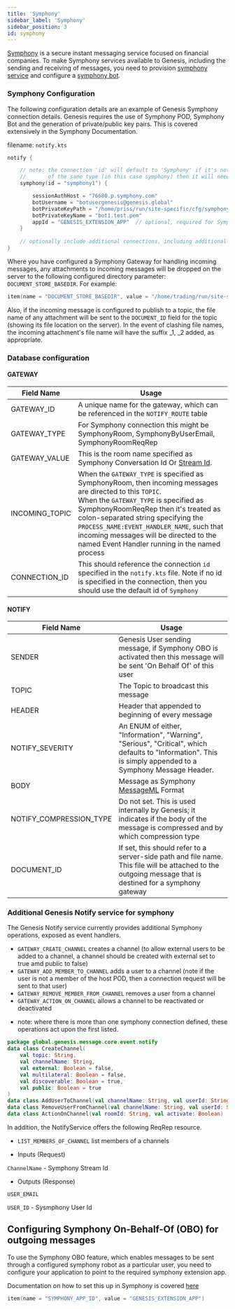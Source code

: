 ```yaml
---
title: 'Symphony'
sidebar_label: 'Symphony'
sidebar_position: 3
id: symphony
---
```


[Symphony](http://symphony.com) is a secure instant messaging service focused on financial companies. 
To make Symphony services available to Genesis, including the sending and receiving of messages, you need to provision [symphony service](https://symphony.com/participate) and configure a [symphony bot](https://docs.developers.symphony.com/developer-tools/developer-tools/bdk-2.0).

### Symphony Configuration

The following configuration details are an example of Genesis Symphony connection details. Genesis requires the use of Symphony POD, Symphony Bot and the generation of private/public key pairs. 
This is covered extensively in the Symphony Documentation.  

filename: ```notify.kts```

```kotlin
notify {

    // note: the connection 'id' will default to 'Symphony' if it's not specified, however if you have multiple connections
    //       of the same type (in this case symphony) then it will need to be specified. 
    symphony(id = "symphony1") {

        sessionAuthHost = "76680.p.symphony.com"
        botUsername = "botusergenesis@genesis.global"
        botPrivateKeyPath = "/home/priss/run/site-specific/cfg/symphony/rsa/"
        botPrivateKeyName = "bot1.test.pem"
        appId = "GENESIS_EXTENSION_APP"  // optional, required for Symphony OBO feature
    }
    
    // optionally include additional connections, including additional Symphony, Email or Microsoft Teams connections 
}

```

Where you have configured a Symphony Gateway for handling incoming messages, any attachments to incoming messages will be dropped on the server to the following configured directory parameter: `DOCUMENT_STORE_BASEDIR`. For example:

```kotlin
item(name = "DOCUMENT_STORE_BASEDIR", value = "/home/trading/run/site-specific/incoming-docs")
```

Also, if the incoming message is configured to publish to a topic, the file name of any attachment will be sent to the `DOCUMENT_ID` field for the topic (showing its file location on the server). In the event of clashing file names, the incoming attachment's file name will have the suffix _1, _2 added, as appropriate.

### Database configuration


#### GATEWAY

| Field Name | Usage |
| --- | --- |
| GATEWAY_ID | A unique name for the gateway, which can be referenced in the `NOTIFY_ROUTE` table  |
| GATEWAY_TYPE | For Symphony connection this might be SymphonyRoom, SymphonyByUserEmail, SymphonyRoomReqRep|
| GATEWAY_VALUE | This is the room name specified as Symphony Conversation Id Or [Stream Id](https://docs.developers.symphony.com/building-bots-on-symphony/datafeed/overview-of-streams).|
| INCOMING_TOPIC | When the `GATEWAY_TYPE` is specified as SymphonyRoom, then incoming messages are directed to this `TOPIC`. <br />  When the `GATEWAY_TYPE` is specified as SymphonyRoomReqRep then it's treated as colon-separated string specifying the `PROCESS_NAME:EVENT_HANDLER_NAME`, such that incoming messages will be directed to the named Event Handler running in the named process |
| CONNECTION_ID | This should reference the connection `id` specified in the ```notify.kts``` file. Note if no id is specified in the connection, then you should use the default id of `Symphony`

#### NOTIFY
| Field Name | Usage |
| --- | --- |
| SENDER | Genesis User sending message, if Symphony OBO is activated then this message will be sent 'On Behalf Of' of this user |
| TOPIC | The Topic to broadcast this message |
| HEADER | Header that appended to beginning of every message |
| NOTIFY_SEVERITY |  An ENUM of either, "Information", "Warning", "Serious", "Critical", which defaults to "Information". This is simply appended to a Symphony Message Header.
| BODY | Message as Symphony [MessageML](https://docs.developers.symphony.com/building-bots-on-symphony/messages/overview-of-messageml/message-format-messageml) Format |
| NOTIFY_COMPRESSION_TYPE | Do not set. This is used internally by Genesis; it indicates if the body of the message is compressed and by which compression type |
| DOCUMENT_ID | If set, this should refer to a server-side path and file name. This file will be attached to the outgoing message that is destined for a symphony gateway

### Additional Genesis Notify service for symphony

The Genesis Notify service currently provides additional Symphony operations, exposed as event handlers.

* `GATEWAY_CREATE_CHANNEL` creates a channel (to allow external users to be added to a channel, a channel should be created with external set to true amd public to false)
* `GATEWAY_ADD_MEMBER_TO_CHANNEL` adds a user to a channel (note if the user is not a member of the host POD, then a connection request will be sent to that user)
* `GATEWAY_REMOVE_MEMBER_FROM_CHANNEL` removes a user from a channel
* `GATEWAY_ACTION_ON_CHANNEL` allows a channel to be reactivated or deactivated

- note: where there is more than one symphony connection defined, these operations act upon the first listed.

```kotlin
package global.genesis.message.core.event.notify
data class CreateChannel(
    val topic: String,
    val channelName: String,
    val external: Boolean = false,
    val multilateral: Boolean = false,
    val discoverable: Boolean = true,
    val public: Boolean = true
)
data class AddUserToChannel(val channelName: String, val userId: String)
data class RemoveUserFromChannel(val channelName: String, val userId: String)
data class ActionOnChannel(val roomId: String, val activate: Boolean)
```
In addition, the NotifyService offers the following ReqRep resource.

* `LIST_MEMBERS_OF_CHANNEL` list members of a channels

* Inputs (Request)

`ChannelName` - Symphony Stream Id

* Outputs (Response)

`USER_EMAIL`

`USER_ID`  - Sysmphony User Id

## Configuring Symphony On-Behalf-Of (OBO) for outgoing messages 

To use the Symphony OBO feature, which enables messages to be sent through a configured symphony robot as a particular user, you need to configure your application to point to the required symphony extension app. 

Documentation on how to set this up in Symphony is covered [here](https://docs.developers.symphony.com/building-extension-applications-on-symphony/app-authentication/obo-authentication)

```kotlin
item(name = "SYMPHONY_APP_ID", value = "GENESIS_EXTENSION_APP")
```
